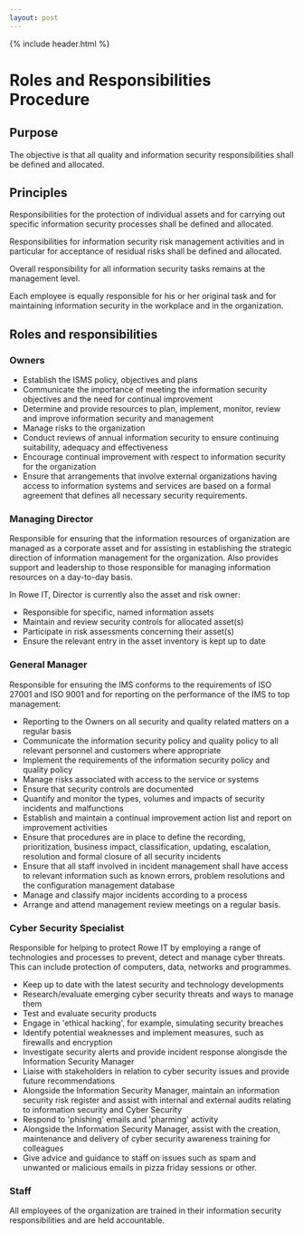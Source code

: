 ```yaml
---
layout: post
---
```


{% include header.html %}

# Roles and Responsibilities Procedure 

## Purpose

The objective is that all quality and information security responsibilities shall be defined and allocated. 

## Principles 

Responsibilities for the protection of individual assets and for carrying out specific information security processes shall be defined and allocated. 

Responsibilities for information security risk management activities and in particular for acceptance of residual risks shall be defined and allocated. 

Overall responsibility for all information security tasks remains at the management level. 

Each employee is equally responsible for his or her original task and for maintaining information security in the workplace and in the organization. 

## Roles and responsibilities 

### Owners 

- Establish the ISMS policy, objectives and plans 
- Communicate the importance of meeting the information security objectives and the need for continual improvement 
- Determine and provide resources to plan, implement, monitor, review and improve information security and management 
- Manage risks to the organization 
- Conduct reviews of annual information security to ensure continuing suitability, adequacy and effectiveness 
- Encourage continual improvement with respect to information security for the organization 
- Ensure that arrangements that involve external organizations having access to information systems and services are based on a formal agreement that defines all necessary security requirements. 

### Managing Director 

Responsible for ensuring that the information resources of organization are managed as a corporate asset and for assisting in establishing the strategic direction of information management for the organization. Also provides support and leadership to those responsible for managing information resources on a day-to-day basis. 

In Rowe IT, Director is currently also the asset and risk owner:  

- Responsible for specific, named information assets 
- Maintain and review security controls for allocated asset(s) 
- Participate in risk assessments concerning their asset(s) 
- Ensure the relevant entry in the asset inventory is kept up to date 

### General Manager 

Responsible for ensuring the IMS conforms to the requirements of ISO 27001 and ISO 9001 and for reporting on the performance of the IMS to top management: 

- Reporting to the Owners on all security and quality related matters on a regular basis 
- Communicate the information security policy and quality policy to all relevant personnel and customers where appropriate 
- Implement the requirements of the information security policy and quality policy 
- Manage risks associated with access to the service or systems 
- Ensure that security controls are documented 
- Quantify and monitor the types, volumes and impacts of security incidents and malfunctions 
- Establish and maintain a continual improvement action list and report on improvement activities 
- Ensure that procedures are in place to define the recording, prioritization, business impact, classification, updating, escalation, resolution and formal closure of all security incidents 
- Ensure that all staff involved in incident management shall have access to relevant information such as known errors, problem resolutions and the configuration management database 
- Manage and classify major incidents according to a process 
- Arrange and attend management review meetings on a regular basis. 

###  Cyber Security Specialist 

Responsible for helping to protect Rowe IT by employing a range of technologies and processes to prevent, detect and manage cyber threats. This can include protection of computers, data, networks and programmes. 

- Keep up to date with the latest security and technology developments 
- Research/evaluate emerging cyber security threats and ways to manage them 
- Test and evaluate security products 
- Engage in 'ethical hacking', for example, simulating security breaches 
- Identify potential weaknesses and implement measures, such as firewalls and encryption 
- Investigate security alerts and provide incident response alongisde the Information Security Manager 
- Liaise with stakeholders in relation to cyber security issues and provide future recommendations 
- Alongside the Information Security Manager, maintain an information security risk register and assist with internal and external audits relating to information security and Cyber Security 
- Respond to 'phishing' emails and 'pharming' activity 
- Alongside the Information Security Manager, assist with the creation, maintenance and delivery of cyber security awareness training for colleagues 
- Give advice and guidance to staff on issues such as spam and unwanted or malicious emails in pizza friday sessions or other. 

### Staff 

All employees of the organization are trained in their information security responsibilities and are held accountable. 

